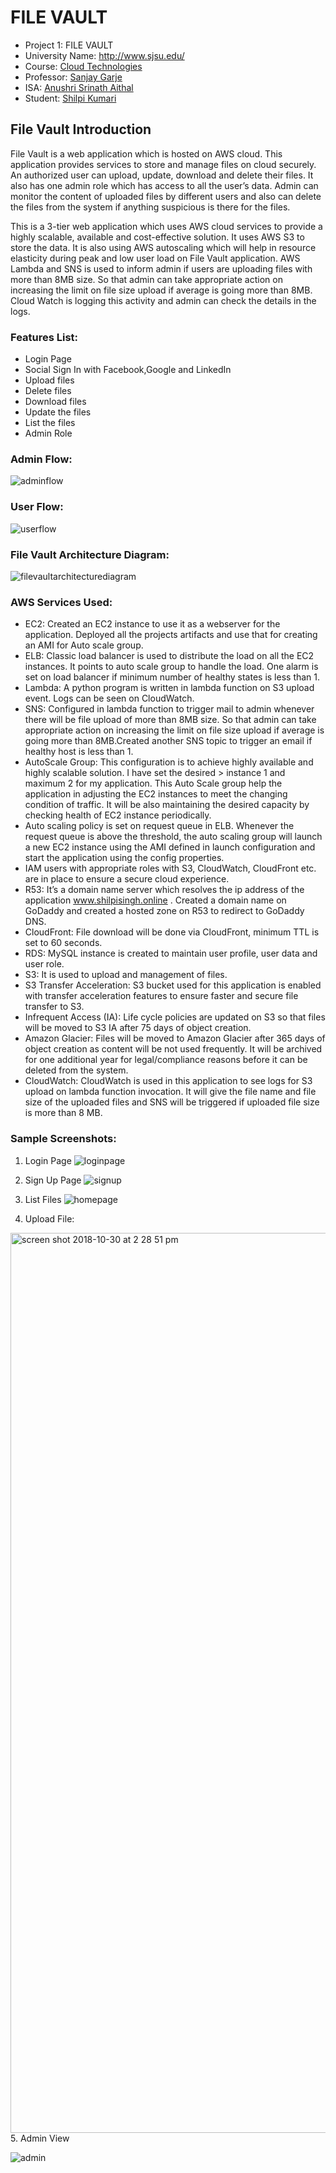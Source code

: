 # FILE VAULT

- Project 1: FILE VAULT<br>
- University Name: http://www.sjsu.edu/<br>
- Course: [Cloud Technologies](http://info.sjsu.edu/web-dbgen/catalog/courses/CMPE281.html)<br>
- Professor: [Sanjay Garje](https://www.linkedin.com/in/sanjaygarje/)<br>
- ISA: [Anushri Srinath Aithal](https://www.linkedin.com/in/anushri-aithal/)<br>
- Student: [Shilpi Kumari](www.linkedin.com/in/shilpi-kumari-58764a64)

## File Vault Introduction<br>
File Vault is a web application which is hosted on AWS cloud. This application provides services to store and manage files on cloud securely. An authorized user can upload, update, download and delete their files. It also has one admin role which has access to all the user’s data. Admin can monitor the content of uploaded files by different users and also can delete the files from the system if anything suspicious is there for the files.

This is a 3-tier web application which uses AWS cloud services to provide a highly scalable, available and cost-effective solution. It uses AWS S3 to store the data. It is also using AWS autoscaling which will help in resource elasticity during peak and low user load on File Vault application. AWS Lambda and SNS is used to inform admin if users are uploading files with more than 8MB size. So that admin can take appropriate action on increasing the limit on file size upload if average is going more than 8MB. Cloud Watch is logging this activity and admin can check the details in the logs.

### Features List:
- Login Page	
- Social Sign In with Facebook,Google and LinkedIn
- Upload files
-	Delete files
-	Download files
-	Update the files
-	List the files
- Admin Role 

 ### Admin Flow:

![adminflow](https://user-images.githubusercontent.com/42687329/47689578-ae97b780-dba7-11e8-92f1-6e7b26dacf3b.png)

### User Flow:

![userflow](https://user-images.githubusercontent.com/42687329/47689583-b0fa1180-dba7-11e8-8079-b8d55e5cbe34.png)

### File Vault Architecture Diagram:

![filevaultarchitecturediagram](https://user-images.githubusercontent.com/42687329/47689363-e0f4e500-dba6-11e8-945a-61190c5e37ad.png)

### AWS Services Used:

-	EC2: Created an EC2 instance to use it as a webserver for the application. Deployed all the projects artifacts and use that for creating an AMI for Auto scale group.<br>
-	ELB: Classic load balancer is used to distribute the load on all the EC2 instances. It points to auto scale group to handle the load. One alarm is set on load balancer if minimum number of healthy states is less than 1.<br>
-	Lambda: A python program is written in lambda function on S3 upload event. Logs can be seen on CloudWatch.<br>
-	SNS: Configured in lambda function to trigger mail to admin whenever there will be file upload of more than 8MB size. So that admin can take appropriate action on increasing the limit on file size upload if average is going more than 8MB.Created another SNS topic to trigger an email if healthy host is less than 1.<br>
-	AutoScale Group: This configuration is to achieve highly available and highly scalable solution. I have set the desired > instance 1 and maximum 2 for my application. This Auto Scale group help the application in adjusting the EC2 instances to meet the changing condition of traffic. It will be also maintaining the desired capacity by checking health of EC2 instance periodically.<br>
- Auto scaling policy is set on request queue in ELB. Whenever the request queue is above the threshold, the auto scaling group will launch a new EC2 instance using the AMI defined in launch configuration and start the application using the config properties.<br>
-	IAM users with appropriate roles with S3, CloudWatch, CloudFront etc. are in place to ensure a secure cloud experience.<br>
- R53: It’s a domain name server which resolves the ip address of the application www.shilpisingh.online . Created a domain name on GoDaddy and created a hosted zone on R53 to redirect to GoDaddy DNS.<br>
-	CloudFront: File download will be done via CloudFront, minimum TTL is set to 60 seconds.<br>
-	RDS: MySQL instance is created to maintain user profile, user data and user role.<br>
- S3: It is used to upload and management of files.
- S3 Transfer Acceleration: S3 bucket used for this application is enabled with transfer acceleration features to ensure faster and secure file transfer to S3.<br>
- Infrequent Access (IA): Life cycle policies are updated on S3 so that files will be moved to S3 IA after 75 days of object creation.<br>
 -	Amazon Glacier: Files will be moved to Amazon Glacier after 365 days of object creation as content will be not used frequently. It will be archived for one additional year for legal/compliance reasons before it can be deleted from the system.<br>
-	CloudWatch: CloudWatch is used in this application to see logs for S3 upload on lambda function invocation. It will give the file name and file size of the uploaded files and SNS will be triggered if uploaded file size is more than 8 MB.<br>

### Sample Screenshots:

1. Login Page
![loginpage](https://user-images.githubusercontent.com/42687329/47689757-7fce1100-dba8-11e8-9ee9-c04435ac7394.png)

2. Sign Up Page
![signup](https://user-images.githubusercontent.com/42687329/47689702-367dc180-dba8-11e8-9f23-b89847d7e775.png)

3. List Files
![homepage](https://user-images.githubusercontent.com/42687329/47689785-a5f3b100-dba8-11e8-828e-2b14de87f088.png)

4. Upload File:
<img width="1440" alt="screen shot 2018-10-30 at 2 28 51 pm" src="https://user-images.githubusercontent.com/42687329/47751877-29b4a880-dc50-11e8-9959-a1a3c0ae651f.png">
5. Admin View

![admin](https://user-images.githubusercontent.com/42687329/47751789-fa05a080-dc4f-11e8-9049-f0cf1294dc93.png)


